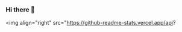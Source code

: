 ### Hi there 👋

<!--
**ParsifalC/ParsifalC** is a ✨ _special_ ✨ repository because its `README.md` (this file) appears on your GitHub profile.

username=parsifalc&show_icons=true&icon_color=CE1D2D&text_color=718096&bg_color=ffffff&hide_title=true" width="350"/>

Here are some ideas to get you started:

- 🔭 I’m currently working on ...
- 🌱 I’m currently learning ...
- 👯 I’m looking to collaborate on ...
- 🤔 I’m looking for help with ...
- 💬 Ask me about ...
- 📫 How to reach me: ...
- 😄 Pronouns: ...
- ⚡ Fun fact: ...
-->

<img align="right" src="https://github-readme-stats.vercel.app/api?
